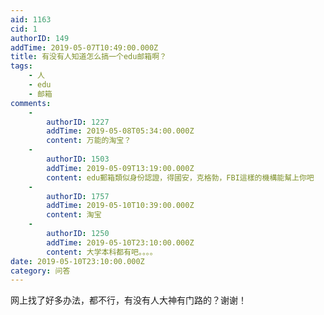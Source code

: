 ```yaml
---
aid: 1163
cid: 1
authorID: 149
addTime: 2019-05-07T10:49:00.000Z
title: 有没有人知道怎么搞一个edu邮箱啊？
tags:
    - 人
    - edu
    - 邮箱
comments:
    -
        authorID: 1227
        addTime: 2019-05-08T05:34:00.000Z
        content: 万能的淘宝？
    -
        authorID: 1503
        addTime: 2019-05-09T13:19:00.000Z
        content: edu郵箱類似身份認證，得國安，克格勃，FBI這樣的機構能幫上你吧
    -
        authorID: 1757
        addTime: 2019-05-10T10:39:00.000Z
        content: 淘宝
    -
        authorID: 1250
        addTime: 2019-05-10T23:10:00.000Z
        content: 大学本科都有吧。。。。
date: 2019-05-10T23:10:00.000Z
category: 问答
---
```


网上找了好多办法，都不行，有没有人大神有门路的？谢谢！
